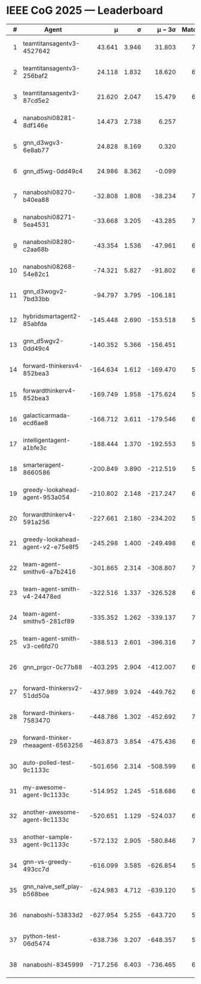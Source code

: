 # IEEE CoG 2025 — Leaderboard

| # | Agent | μ | σ | μ − 3σ | Matches | Updated |
|---:|---|---:|---:|---:|---:|---|
| 1 | teamtitansagentv3-4527642 | 43.641 | 3.946 | 31.803 | 7396 | 2025-08-30 11:46 |
| 2 | teamtitansagentv3-256baf2 | 24.118 | 1.832 | 18.620 | 6816 | 2025-08-30 11:46 |
| 3 | teamtitansagentv3-87cd5e2 | 21.620 | 2.047 | 15.479 | 6480 | 2025-08-30 11:46 |
| 4 | nanaboshi08281-8df146e | 14.473 | 2.738 | 6.257 | 276 | 2025-08-30 11:46 |
| 5 | gnn_d3wgv3-6e8ab77 | 24.828 | 8.169 | 0.320 | 138 | 2025-08-30 11:46 |
| 6 | gnn_d5wg-0dd49c4 | 24.986 | 8.362 | -0.099 | 120 | 2025-08-30 11:46 |
| 7 | nanaboshi08270-b40ea88 | -32.808 | 1.808 | -38.234 | 7080 | 2025-08-30 11:46 |
| 8 | nanaboshi08271-5ea4531 | -33.668 | 3.205 | -43.285 | 7078 | 2025-08-30 11:46 |
| 9 | nanaboshi08280-c2aa68b | -43.354 | 1.536 | -47.961 | 6378 | 2025-08-30 11:46 |
| 10 | nanaboshi08268-54e82c1 | -74.321 | 5.827 | -91.802 | 6520 | 2025-08-30 11:46 |
| 11 | gnn_d3wogv2-7bd33bb | -94.797 | 3.795 | -106.181 | 274 | 2025-08-30 11:46 |
| 12 | hybridsmartagent2-85abfda | -145.448 | 2.690 | -153.518 | 5984 | 2025-08-30 11:46 |
| 13 | gnn_d5wgv2-0dd49c4 | -140.352 | 5.366 | -156.451 | 226 | 2025-08-30 11:46 |
| 14 | forward-thinkersv4-852bea3 | -164.634 | 1.612 | -169.470 | 5579 | 2025-08-30 11:46 |
| 15 | forwardthinkerv4-852bea3 | -169.749 | 1.958 | -175.624 | 5832 | 2025-08-30 11:46 |
| 16 | galacticarmada-ecd6ae8 | -168.712 | 3.611 | -179.546 | 6520 | 2025-08-30 11:46 |
| 17 | intelligentagent-a1bfe3c | -188.444 | 1.370 | -192.553 | 5981 | 2025-08-30 11:46 |
| 18 | smarteragent-8660586 | -200.849 | 3.890 | -212.519 | 5584 | 2025-08-30 11:46 |
| 19 | greedy-lookahead-agent-953a054 | -210.802 | 2.148 | -217.247 | 6388 | 2025-08-30 11:46 |
| 20 | forwardthinkerv4-591a256 | -227.661 | 2.180 | -234.202 | 5764 | 2025-08-30 11:46 |
| 21 | greedy-lookahead-agent-v2-e75e8f5 | -245.298 | 1.400 | -249.498 | 6900 | 2025-08-30 11:46 |
| 22 | team-agent-smithv6-a7b2416 | -301.865 | 2.314 | -308.807 | 7180 | 2025-08-30 11:46 |
| 23 | team-agent-smith-v4-24478ed | -322.516 | 1.337 | -326.528 | 6678 | 2025-08-30 11:46 |
| 24 | team-agent-smithv5-281cf89 | -335.352 | 1.262 | -339.137 | 7380 | 2025-08-30 11:46 |
| 25 | team-agent-smith-v3-ce6fd70 | -388.513 | 2.601 | -396.316 | 7918 | 2025-08-30 11:46 |
| 26 | gnn_prgcr-0c77b88 | -403.295 | 2.904 | -412.007 | 6450 | 2025-08-30 11:46 |
| 27 | forward-thinkersv2-51dd50a | -437.989 | 3.924 | -449.762 | 6348 | 2025-08-30 11:46 |
| 28 | forward-thinkers-7583470 | -448.786 | 1.302 | -452.692 | 7020 | 2025-08-30 11:46 |
| 29 | forward-thinker-rheaagent-6563256 | -463.873 | 3.854 | -475.436 | 6108 | 2025-08-30 11:46 |
| 30 | auto-polled-test-9c1133c | -501.656 | 2.314 | -508.599 | 6940 | 2025-08-30 11:46 |
| 31 | my-awesome-agent-9c1133c | -514.952 | 1.245 | -518.686 | 6980 | 2025-08-30 11:46 |
| 32 | another-awesome-agent-9c1133c | -520.651 | 1.129 | -524.037 | 6700 | 2025-08-30 11:46 |
| 33 | another-sample-agent-9c1133c | -572.132 | 2.905 | -580.846 | 7180 | 2025-08-30 11:46 |
| 34 | gnn-vs-greedy-493cc7d | -616.099 | 3.585 | -626.854 | 5640 | 2025-08-30 11:46 |
| 35 | gnn_naive_self_play-b568bee | -624.983 | 4.712 | -639.120 | 5800 | 2025-08-30 11:46 |
| 36 | nanaboshi-53833d2 | -627.954 | 5.255 | -643.720 | 5100 | 2025-08-30 11:46 |
| 37 | python-test-06d5474 | -638.736 | 3.207 | -648.357 | 5860 | 2025-08-30 11:46 |
| 38 | nanaboshi-8345999 | -717.256 | 6.403 | -736.465 | 6150 | 2025-08-30 11:46 |
